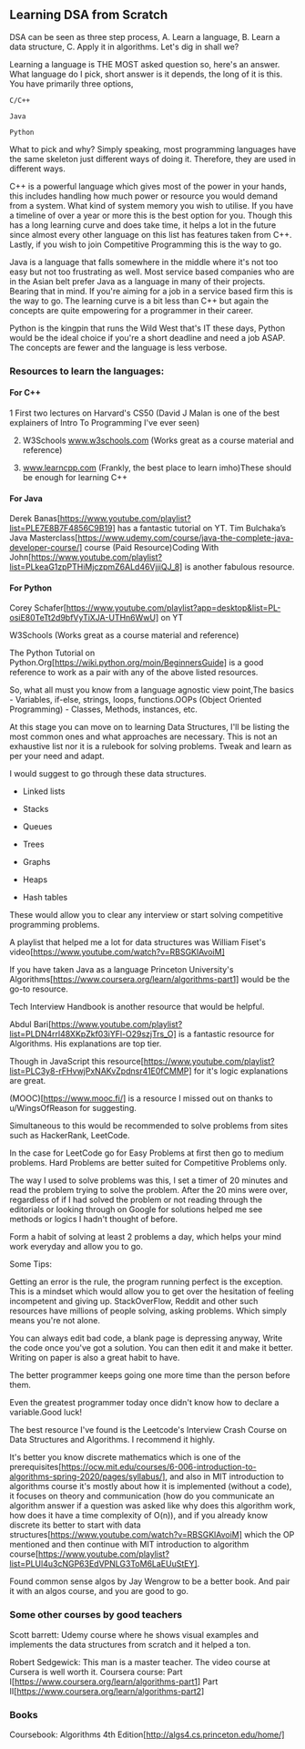 ## Learning DSA from Scratch


DSA can be seen as three step process, A. Learn a language, B. Learn a data structure, C. Apply it in algorithms. Let's dig in shall we?

Learning a language is THE MOST asked question so, here's an answer. What language do I pick, short answer is it depends, the long of it is this. You have primarily three options,

    C/C++

    Java

    Python

What to pick and why? Simply speaking, most programming languages have the same skeleton just different ways of doing it. Therefore, they are used in different ways.

C++ is a powerful language which gives most of the power in your hands, this includes handling how much power or resource you would demand from a system. What kind of system memory you wish to utilise. If you have a timeline of over a year or more this is the best option for you. Though this has a long learning curve and does take time, it helps a lot in the future since almost every other language on this list has features taken from C++. Lastly, if you wish to join Competitive Programming this is the way to go.

Java is a language that falls somewhere in the middle where it's not too easy but not too frustrating as well. Most service based companies who are in the Asian belt prefer Java as a language in many of their projects. Bearing that in mind. If you're aiming for a job in a service based firm this is the way to go. The learning curve is a bit less than C++ but again the concepts are quite empowering for a programmer in their career.

Python is the kingpin that runs the Wild West that's IT these days, Python would be the ideal choice if you're a short deadline and need a job ASAP. The concepts are fewer and the language is less verbose.

### Resources to learn the languages:

#### For C++

1 First two lectures on Harvard's CS50 (David J Malan is one of the best explainers of Intro To Programming I've ever seen)

2. W3Schools www.w3schools.com (Works great as a course material and reference)

3. www.learncpp.com (Frankly, the best place to learn imho)These should be enough for learning C++

#### For Java

Derek Banas[https://www.youtube.com/playlist?list=PLE7E8B7F4856C9B19] has a fantastic tutorial on YT. Tim Bulchaka’s Java Masterclass[https://www.udemy.com/course/java-the-complete-java-developer-course/] course (Paid Resource)Coding With John[https://www.youtube.com/playlist?list=PLkeaG1zpPTHiMjczpmZ6ALd46VjjiQJ_8] is another fabulous resource.

#### For Python

Corey Schafer[https://www.youtube.com/playlist?app=desktop&list=PL-osiE80TeTt2d9bfVyTiXJA-UTHn6WwU] on YT

W3Schools (Works great as a course material and reference)

The Python Tutorial on Python.Org[https://wiki.python.org/moin/BeginnersGuide] is a good reference to work as a pair with any of the above listed resources.

So, what all must you know from a language agnostic view point,The basics - Variables, if-else, strings, loops, functions.OOPs (Object Oriented Programming) - Classes, Methods, instances, etc.

At this stage you can move on to learning Data Structures, I'll be listing the most common ones and what approaches are necessary. This is not an exhaustive list nor it is a rulebook for solving problems. Tweak and learn as per your need and adapt.

I would suggest to go through these data structures.

- Linked lists

- Stacks

- Queues

- Trees

- Graphs

- Heaps

- Hash tables

These would allow you to clear any interview or start solving competitive programming problems.

A playlist that helped me a lot for data structures was William Fiset's video[https://www.youtube.com/watch?v=RBSGKlAvoiM]

If you have taken Java as a language Princeton University's Algorithms[https://www.coursera.org/learn/algorithms-part1] would be the go-to resource.

Tech Interview Handbook is another resource that would be helpful.

Abdul Bari[https://www.youtube.com/playlist?list=PLDN4rrl48XKpZkf03iYFl-O29szjTrs_O] is a fantastic resource for Algorithms. His explanations are top tier.

Though in JavaScript this resource[https://www.youtube.com/playlist?list=PLC3y8-rFHvwjPxNAKvZpdnsr41E0fCMMP] for it's logic explanations are great.

(MOOC)[https://www.mooc.fi/] is a resource I missed out on thanks to u/WingsOfReason for suggesting.

Simultaneous to this would be recommended to solve problems from sites such as HackerRank, LeetCode.

In the case for LeetCode go for Easy Problems at first then go to medium problems. Hard Problems are better suited for Competitive Problems only.

The way I used to solve problems was this, I set a timer of 20 minutes and read the problem trying to solve the problem. After the 20 mins were over, regardless of if I had solved the problem or not reading through the editorials or looking through on Google for solutions helped me see methods or logics I hadn't thought of before. 

 Form a habit of solving at least 2 problems a day, which helps your mind work everyday and allow you to go.

Some Tips:

Getting an error is the rule, the program running perfect is the exception. This is a mindset which would allow you to get over the hesitation of feeling incompetent and giving up. StackOverFlow, Reddit and other such resources have millions of people solving, asking problems. Which simply means you're not alone.

You can always edit bad code, a blank page is depressing anyway, Write the code once you've got a solution. You can then edit it and make it better. Writing on paper is also a great habit to have.

The better programmer keeps going one more time than the person before them.

Even the greatest programmer today once didn't know how to declare a variable.Good luck! 

The best resource I've found is the Leetcode's Interview Crash Course on Data Structures and Algorithms. I recommend it highly. 

It's better you know discrete mathematics which is one of the prerequisites[https://ocw.mit.edu/courses/6-006-introduction-to-algorithms-spring-2020/pages/syllabus/], and also in MIT introduction to algorithms course it's mostly about how it is implemented (without a code), it focuses on theory and communication (how do you communicate an algorithm answer if a question was asked like why does this algorithm work, how does it have a time complexity of O(n)), and if you already know discrete its better to start with data structures[https://www.youtube.com/watch?v=RBSGKlAvoiM] which the OP mentioned and then continue with MIT introduction to algorithm course[https://www.youtube.com/playlist?list=PLUl4u3cNGP63EdVPNLG3ToM6LaEUuStEY].

 Found common sense algos by Jay Wengrow to be a better book. And pair it with an algos course, and you are good to go. 

### Some other courses by good teachers

Scott barrett: Udemy course where he shows visual examples and implements the data structures from scratch and it helped a ton.

Robert Sedgewick: This man is a master teacher. The video course at Cursera is well worth it.
    Coursera course:
        Part I[https://www.coursera.org/learn/algorithms-part1]
        Part II[https://www.coursera.org/learn/algorithms-part2]


### Books
Coursebook: Algorithms 4th Edition[http://algs4.cs.princeton.edu/home/]


